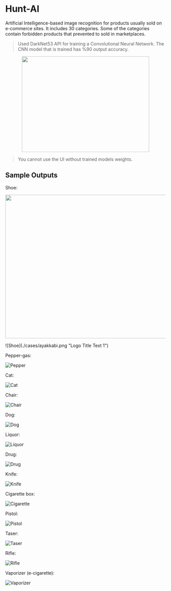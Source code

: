 # Hunt-AI

Artificial Intelligence-based image recognition for products usually sold on e-commerce sites. It includes 30 categories. Some of the categories contain forbidden products that prevented to sold in marketplaces.

> Used DarkNet53 API for training a Convolutional Neural Network. The CNN model that is trained has %90 output accuracy.

<p align="center">
  <img width="400" height="300" src="./cases/acc.png">
</p>

> You cannot use the UI without trained models weights.

## Sample Outputs

Shoe:

<p align="center">
  <img width="700" height="450" src="./cases/ayakkabi.png">
</p>
![Shoe](./cases/ayakkabi.png "Logo Title Text 1")

Pepper-gas:

![Pepper](./cases/bibergazi.png "Logo Title Text 1")

Cat:

![Cat](./cases/cat.png "Logo Title Text 1")

Chair:

![Chair](./cases/chair.png "Logo Title Text 1")

Dog:

![Dog](./cases/dog.png "Logo Title Text 1")

Liquor:

![Liquor](./cases/icki.png "Logo Title Text 1")

Drug:

![Drug](./cases/ilac.png "Logo Title Text 1")

Knife:

![Knife](./cases/knife.png "Logo Title Text 1")

Cigarette box:

![Cigarette](./cases/paket.png "Logo Title Text 1")

Pistol:

![Pistol](./cases/tabanca.png "Logo Title Text 1")

Taser:

![Taser](./cases/taser.png "Logo Title Text 1")

Rifle:

![Rifle](./cases/tufek.png "Logo Title Text 1")

Vaporizer (e-cigarette):

![Vaporizer](./cases/vaporizer.png "Logo Title Text 1")
